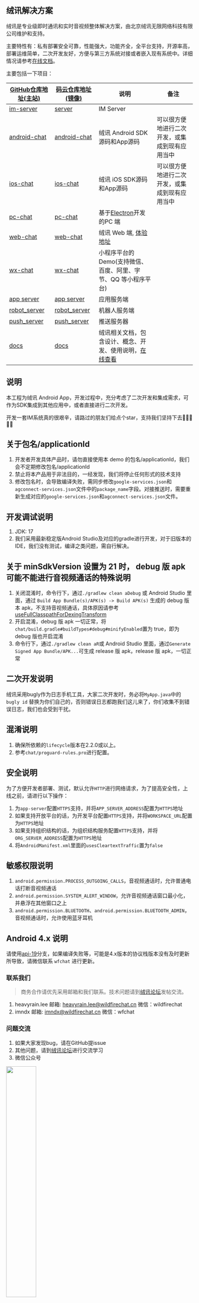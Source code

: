 ## 绒讯解决方案

绒讯是专业级即时通讯和实时音视频整体解决方案，由北京绒讯无限网络科技有限公司维护和支持。

主要特性有：私有部署安全可靠，性能强大，功能齐全，全平台支持，开源率高，部署运维简单，二次开发友好，方便与第三方系统对接或者嵌入现有系统中。详细情况请参考[在线文档](https://docs.wildfirechat.cn)。

主要包括一下项目：

| [GitHub仓库地址(主站)](https://github.com/wildfirechat)      | [码云仓库地址(镜像)](https://gitee.com/wfchat)        | 说明                                                                                      | 备注                                           |
| ------------------------------------------------------------ | ----------------------------------------------------- | ----------------------------------------------------------------------------------------- | ---------------------------------------------- |
| [im-server](https://github.com/wildfirechat/im-server)       | [server](https://gitee.com/wfchat/im-server)          | IM Server                                                                                 |                                                |
| [android-chat](https://github.com/wildfirechat/android-chat) | [android-chat](https://gitee.com/wfchat/android-chat) | 绒讯 Android SDK源码和App源码                                                           | 可以很方便地进行二次开发，或集成到现有应用当中 |
| [ios-chat](https://github.com/wildfirechat/ios-chat)         | [ios-chat](https://gitee.com/wfchat/ios-chat)         | 绒讯 iOS SDK源码和App源码                                                               | 可以很方便地进行二次开发，或集成到现有应用当中 |
| [pc-chat](https://github.com/wildfirechat/vue-pc-chat)       | [pc-chat](https://gitee.com/wfchat/vue-pc-chat)       | 基于[Electron](https://electronjs.org/)开发的PC 端                                        |                                                |
| [web-chat](https://github.com/wildfirechat/vue-chat)         | [web-chat](https://gitee.com/wfchat/vue-chat)         | 绒讯 Web 端, [体验地址](http://web.wildfirechat.cn)                                     |                                                |
| [wx-chat](https://github.com/wildfirechat/wx-chat)           | [wx-chat](https://gitee.com/wfchat/wx-chat)           | 小程序平台的Demo(支持微信、百度、阿里、字节、QQ 等小程序平台)                             |                                                |
| [app server](https://github.com/wildfirechat/app_server)     | [app server](https://gitee.com/wfchat/app_server)     | 应用服务端                                                                                |                                                |
| [robot_server](https://github.com/wildfirechat/robot_server) | [robot_server](https://gitee.com/wfchat/robot_server) | 机器人服务端                                                                              |                                                |
| [push_server](https://github.com/wildfirechat/push_server)   | [push_server](https://gitee.com/wfchat/push_server)   | 推送服务器                                                                                |                                                |
| [docs](https://github.com/wildfirechat/docs)                 | [docs](https://gitee.com/wfchat/docs)                 | 绒讯相关文档，包含设计、概念、开发、使用说明，[在线查看](https://docs.wildfirechat.cn/) |                                                |


## 说明

本工程为绒讯 Android App，开发过程中，充分考虑了二次开发和集成需求，可作为SDK集成到其他应用中，或者直接进行二次开发。

开发一套IM系统真的很艰辛，请路过的朋友们给点个star，支持我们坚持下去🙏🙏🙏🙏🙏

## 关于包名/applicationId
1. 开发者开发具体产品时，请勿直接使用本 demo 的包名/applicationId，我们会不定期修改包名/applicationId
2. 禁止将本产品用于非法目的，一经发现，我们将停止任何形式的技术支持
3. 修改包名时，会导致编译失败，需同步修改`google-services.json`和`agconnect-services.json`文件中的`package_name`字段。对接推送时，需要重新生成对应的`google-services.json`和`agconnect-services.json`文件。

## 开发调试说明
1. JDK: 17
2. 我们采用最新稳定版Android Studio及对应的gradle进行开发，对于旧版本的IDE，我们没有测试，编译之类问题，需自行解决。

##  关于 minSdkVersion 设置为 21 时， debug 版 apk 可能不能进行音视频通话的特殊说明
1. 关闭混淆时，命令行下，通过`./gradlew clean aDebug` 或 Android Studio 里面，通过 `Build App Bundle(s)/APK(s) -> Build APK(s)` 生成的 debug 版本 apk，不支持音视频通话，具体原因请参考[useFullClasspathForDexingTransform](https://issuetracker.google.com/issues/333107832)
2. 开启混淆，debug 版 apk 一切正常，将`chat/build.gradle#buildTypes#debug#minifyEnabled`置为 true，即为 debug 版也开启混淆
3. 命令行下，通过`./gradlew clean aR`或 Android Studio 里面，通过`Generate Signed App Bundle/APK...`可生成 release 版 apk，release 版 apk，一切正常

## 二次开发说明
绒讯采用bugly作为日志手机工具，大家二次开发时，务必将```MyApp.java```中的 ```bugly id``` 替换为你们自己的，否则错误日志都跑我们这儿来了，你们收集不到错误日志，我们也会受到干扰。

## 混淆说明
1. 确保所依赖的```lifecycle```版本在2.2.0或以上。
2. 参考```chat/proguard-rules.pro```进行配置。

## 安全说明
为了方便开发者部署、测试，默认允许`HTTP`进行网络请求，为了提高安全性，上线之前，请进行以下操作：
1. 为`app-server`配置`HTTPS`支持，并将`APP_SERVER_ADDRESS`配置为`HTTPS`地址
2. 如果支持开放平台的话，为开发平台配置`HTTPS`支持，并将`WORKSPACE_URL`配置为`HTTPS`地址
3. 如果支持组织结构的话，为组织结构服务配置`HTTPS`支持，并将`ORG_SERVER_ADDRESS`配置为`HTTPS`地址
4. 将`AndroidManifest.xml`里面的`usesCleartextTraffic`置为`false`

## 敏感权限说明
1. `android.permission.PROCESS_OUTGOING_CALLS`，音视频通话时，允许普通电话打断音视频通话
2. `android.permission.SYSTEM_ALERT_WINDOW`，允许音视频通话窗口最小化，并悬浮在其他窗口之上
3. `android.permission.BLUETOOTH`、`android.permission.BLUETOOTH_ADMIN`，音视频通话时，允许使用蓝牙耳机

## Android 4.x 说明
请使用[api-19](https://github.com/wildfirechat/android-chat/tree/api-19)分支，如果编译失败等，可能是4.x版本的协议栈版本没有及时更新所导致，请微信联系 `wfchat` 进行更新。

### 联系我们

> 商务合作请优先采用邮箱和我们联系。技术问题请到[绒讯论坛](http://bbs.wildfirechat.cn/)发帖交流。

1. heavyrain.lee  邮箱: heavyrain.lee@wildfirechat.cn  微信：wildfirechat
2. imndx  邮箱: imndx@wildfirechat.cn  微信：wfchat

### 问题交流

1. 如果大家发现bug，请在GitHub提issue
2. 其他问题，请到[绒讯论坛](http://bbs.wildfirechat.cn/)进行交流学习
3. 微信公众号

<img src="http://static.wildfirechat.cn/wx_wfc_qrcode.jpg" width = 40% height = 40% />

> 强烈建议关注我们的公众号。我们有新版本发布或者有重大更新会通过公众号通知大家，另外我们也会不定期的发布一些关于绒讯的技术介绍。

## 体验Demo
我们提供了体验demo，请使用微信扫码下载安装体验

![绒讯](http://static.wildfirechat.cn/download_qrcode.png)

## 应用截图
[点击查看 Android Demo 视频演示](https://static.wildfirechat.cn/wf-android-demo-live.mp4)

<img src="https://static.wildfirechat.cn/wf-android-demo-1.jpg" width = 40% height = 40% />

<img src="https://static.wildfirechat.cn/wf-android-demo-2.jpg" width = 40% height = 40% />

<img src="https://static.wildfirechat.cn/wf-android-demo-3.jpg" width = 40% height = 40% />

<img src="https://static.wildfirechat.cn/wf-android-demo-4.jpg" width = 40% height = 40% />

<img src="https://static.wildfirechat.cn/wf-android-demo-5.jpg" width = 40% height = 40% />

<img src="https://static.wildfirechat.cn/wf-android-demo-6.jpg" width = 40% height = 40% />

<img src="https://static.wildfirechat.cn/wf-android-demo-7.jpg" width = 40% height = 40% />

<img src="https://static.wildfirechat.cn/wf-android-demo-8.jpg" width = 40% height = 40% />

<img src="https://static.wildfirechat.cn/wf-android-demo-9.jpg" width = 40% height = 40% />

<img src="https://static.wildfirechat.cn/wf-android-demo-10.jpg" width = 40% height = 40% />

<img src="https://static.wildfirechat.cn/wf-android-demo-11.jpg" width = 40% height = 40% />

<img src="https://static.wildfirechat.cn/wf-android-demo-12.jpg" width = 40% height = 40% />

<img src="https://static.wildfirechat.cn/wf-android-demo-13.jpg" width = 40% height = 40% />

<img src="https://static.wildfirechat.cn/wf-android-demo-14.jpg" width = 40% height = 40% />

<img src="https://static.wildfirechat.cn/wf-android-demo-15.jpg" width = 40% height = 40% />

<img src="https://static.wildfirechat.cn/wf-android-demo-16.jpg" width = 40% height = 40% />

<img src="https://static.wildfirechat.cn/wf-android-demo-17.jpg" width = 40% height = 40% />

<img src="https://static.wildfirechat.cn/wf-android-demo-18.jpg" width = 40% height = 40% />

<img src="https://static.wildfirechat.cn/wf-android-demo-19.jpg" width = 40% height = 40% />


## 集成
1. client部分，自行下载代码，并将client module引入你们自己的项目。
2. uikit部分，自行下载代码，并将uikit module引入你们自己的项目。
3. push部分，自行下载代码，将push module引入你们自己的项目。

## 推送
当应用在后台后，不同手机厂家有着不同的后台策略，可能很快或者最终会被冻结和杀掉，此时收到消息需要厂商的推送通知服务。请部署推送服务，推送服务代码可以在[Github](https://github.com/wildfirechat/push_server)和[码云](https://gitee.com/wfchat/push_server)下载。具体使用方式，请参考推送服务项目上的说明。

## 贡献
欢迎提交pull request，一起打造一个更好的开源IM。

## 鸣谢
1. [LQRWeChat](https://github.com/GitLqr/LQRWeChat) 本项目中图片选择器、表情基于此开发
2. [butterKnife](https://github.com/JakeWharton/butterknife)
3. OKHttp等一些其他优秀的开源项目
4. 本工程使用的Icon全部来源于[icons8](https://icons8.com)，对他们表示感谢。
5. Gif动态图来源于网络，对网友的制作表示感谢。

如果有什么地方侵犯了您的权益，请联系我们删除🙏🙏🙏

## License

1. Under the Creative Commons Attribution-NoDerivs 3.0 Unported license. See the [LICENSE](https://github.com/wildfirechat/android-chat/blob/master/LICENSE) file for details.
